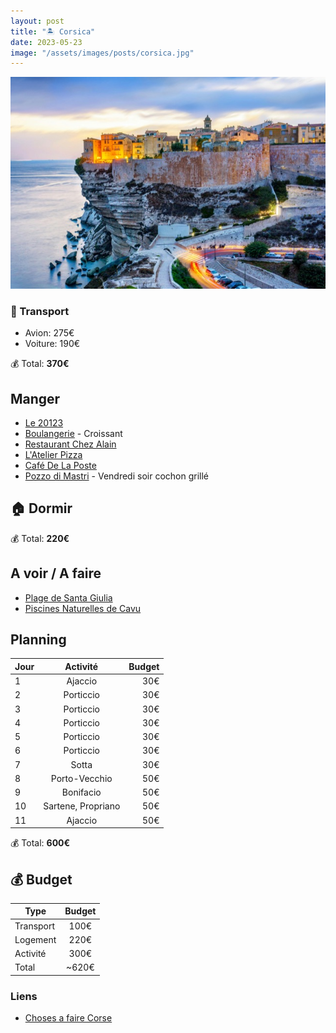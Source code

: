 ```yaml
---
layout: post
title: "🏝️ Corsica"
date: 2023-05-23
image: "/assets/images/posts/corsica.jpg"
---
```


![corsica](/assets/images/posts/corsica.jpg)

### 🚙 Transport

- Avion: 275€
- Voiture: 190€

💰 Total: **370€**

## Manger

- [Le 20123](https://goo.gl/maps/agxtfWrhzXW3EQF56)
- [Boulangerie](https://goo.gl/maps/D4qWmSZ71mF9apux9) - Croissant
- [Restaurant Chez Alain](https://goo.gl/maps/KpwpLkYsJu6JUjzw6)
- [L'Atelier Pizza](https://goo.gl/maps/jFQ8ooCiCxsgBD727)
- [Café De La Poste](https://goo.gl/maps/6kbphUAzFJnQ8stL7)
- [Pozzo di Mastri](https://goo.gl/maps/5uMK3CYzDDu2w3aKA) - Vendredi soir cochon grillé

## 🏠 Dormir

💰 Total: **220€**

## A voir / A faire

- [Plage de Santa Giulia](https://goo.gl/maps/XRUBfT5H8XxaCruU6)
- [Piscines Naturelles de Cavu](https://goo.gl/maps/2qH2jdfRvpuQtUza9)

## Planning

| Jour   |      Activité      |  Budget |
|----------|:-------------:|------:|
| 1 | Ajaccio | 30€ |
| 2 | Porticcio | 30€ |
| 3 | Porticcio | 30€ |
| 4 | Porticcio | 30€ |
| 5 | Porticcio | 30€ |
| 6 | Porticcio | 30€ |
| 7 | Sotta | 30€ |
| 8 | Porto-Vecchio | 50€ |
| 9 | Bonifacio | 50€ |
| 10 | Sartene, Propriano | 50€ |
| 11 | Ajaccio | 50€ |

💰 Total: **600€**

## 💰 Budget

| Type   |      Budget      |
|----------|:-------------:|
| Transport | 100€ |
| Logement | 220€ |
| Activité | 300€ |
| Total |  ~620€  |

### Liens

- [Choses a faire Corse](https://www.viree-malin.fr/que-visiter-en-corse)
